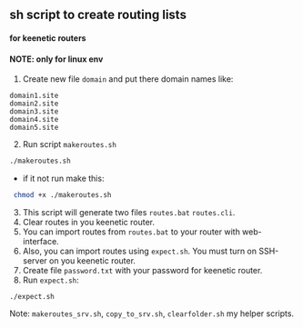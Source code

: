 
## sh script to create routing lists
#### for keenetic routers

#### NOTE: only for linux env

1. Create new file `domain` and put there domain names like:
``` 
domain1.site
domain2.site
domain3.site
domain4.site
domain5.site
```
2. Run script `makeroutes.sh`
```sh
./makeroutes.sh
```
 - if it not run make this:
```sh 
 chmod +x ./makeroutes.sh
```
3. This script will generate two files `routes.bat` `routes.cli`.
4. Clear routes in you keenetic router.
5. You can import routes from `routes.bat` to your router with web-interface.
6. Also, you can import routes using `expect.sh`. You must turn on SSH-server on you keenetic router.
7. Create file `password.txt` with your password for keenetic router.
8. Run `expect.sh`:
```
./expect.sh
```

Note: `makeroutes_srv.sh`, `copy_to_srv.sh`, `clearfolder.sh` my helper scripts.